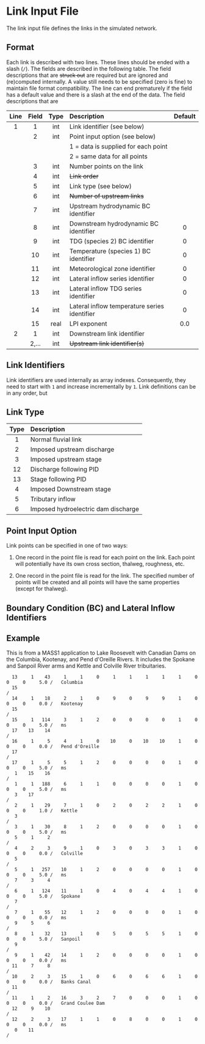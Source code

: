 # Link Input File

The link input file defines the links in the simulated network.  

## Format

Each link is described with two lines.  These lines should be ended
with a slash (`/`). The fields are described in the following
table. The field descriptions that are ~~struck out~~ are required but
are ignored and (re)computed internally.  A value still needs to be
specified (zero is fine) to maintain file format compatibility.  The
line can end prematurely if the field has a default value and there is
a slash at the end of the data. The field descriptions that are

|Line | Field | Type | Description | Default
|:----: | :----: | :----: | :---- | :----:
|1 | 1 | int | Link identifier (see below) |
|  | 2 | int | Point input option (see below) |
|  |   |     |   1 = data is supplied for each point |
|  |   |     |   2 = same data for all points |
|  | 3 | int | Number points on the link |
|  | 4 | int | ~~Link order~~ |
|  | 5 | int | Link type (see below) |
|  | 6 | int | ~~Number of upstream links~~ |
|  | 7 | int | Upstream hydrodynamic BC identifier |
|  | 8 | int | Downstream hydrodynamic BC identifier | 0
|  | 9 | int | TDG (species 2) BC identifier | 0
|  | 10 | int | Temperature (species 1) BC identifier | 0
|  | 11 | int | Meteorological zone identifier | 0
|  | 12 | int | Lateral inflow series identifier | 0
|  | 13 | int | Lateral inflow TDG series identifier | 0
|  | 14 | int | Lateral inflow temperature series identifier | 0
|  | 15 | real | LPI exponent  | 0.0
|2 | 1 | int | Downstream link identifier
|  | 2,... | int | ~~Upstream link identifier(s)~~
  
## Link Identifiers

Link identifiers are used internally as array indexes. Consequently,
they need to start with `1` and increase incrementally by `1`.  Link
definitions can be in any order, but 

## Link Type

| Type | Description 
| :---: | :--- 
| 1 | Normal fluvial link 
| 2 | Imposed upstream discharge
| 3 | Imposed  upstream stage
| 12 | Discharge following PID
| 13 | Stage following PID
| 4 | Imposed Downstream stage 
| 5 | Tributary inflow
| 6 | Imposed hydroelectric dam discharge

## Point Input Option

Link points can be specified in one of two ways: 

1. One record in the point file is read for each point on the link.
   Each point will potentially have its own cross section, thalweg,
   roughness, etc.  
   
2. One record in the point file is read for the link.  The specified
   number of points will be created and all points will have the same
   properties (except for thalweg).  

## Boundary Condition (BC) and Lateral Inflow Identifiers


## Example

This is from a MASS1 application to Lake Roosevelt with Canadian Dams
on the Columbia, Kootenay, and Pend d'Oreille Rivers.  It includes the
Spokane and Sanpoil River arms and Kettle and Colville River
tribuitaries.  

```
  13     1    43     1     1     0     1     1     1     1     1     0     0     0     5.0 /   Columbia          
  15                                                                                       /   
  14     1    18     2     1     0     9     0     9     9     1     0     0     0     0.0 /   Kootenay          
  15                                                                                       /   
  15     1   114     3     1     2     0     0     0     0     1     0     0     0     5.0 /   ms                
  17    13    14                                                                           /   
  16     1     5     4     1     0    10     0    10    10     1     0     0     0     0.0 /   Pend d'Oreille    
  17                                                                                       /   
  17     1     5     5     1     2     0     0     0     0     1     0     0     0     5.0 /   ms                
   1    15    16                                                                           /   
   1     1   188     6     1     1     0     0     0     0     1     0     0     0     5.0 /   ms                
   3    17                                                                                 /   
   2     1    29     7     1     0     2     0     2     2     1     0     0     0     1.0 /   Kettle            
   3                                                                                       /   
   3     1    30     8     1     2     0     0     0     0     1     0     0     0     5.0 /   ms                
   5     1     2                                                                           /   
   4     2     3     9     1     0     3     0     3     3     1     0     0     0     0.0 /   Colville          
   5                                                                                       /   
   5     1   257    10     1     2     0     0     0     0     1     0     0     0     5.0 /   ms                
   7     3     4                                                                           /   
   6     1   124    11     1     0     4     0     4     4     1     0     0     0     5.0 /   Spokane           
   7                                                                                       /   
   7     1    55    12     1     2     0     0     0     0     1     0     0     0     0.0 /   ms                
   9     5     6                                                                           /   
   8     1    32    13     1     0     5     0     5     5     1     0     0     0     5.0 /   Sanpoil           
   9                                                                                       /   
   9     1    42    14     1     2     0     0     0     0     1     0     0     0     0.0 /   ms                
  11     7     8                                                                           /   
  10     2     3    15     1     0     6     0     6     6     1     0     0     0     0.0 /   Banks Canal       
  11                                                                                       /   
  11     1     2    16     3     2     7     0     0     0     1     0     0     0     0.0 /   Grand Coulee Dam  
  12     9    10                                                                           /   
  12     2     3    17     1     1     0     8     0     0     1     0     0     0     0.0 /   ms                
   0    11                                                                                 /   
```

